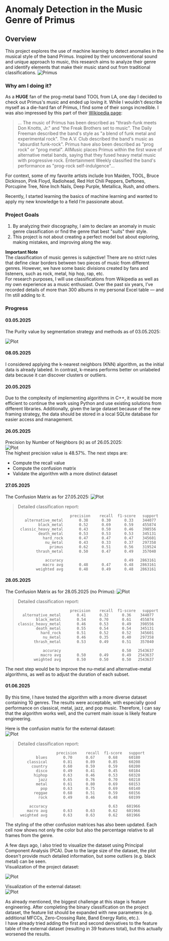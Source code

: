 # Anomaly Detection in the Music Genre of Primus
## Overview
This project explores the use of machine learning to detect anomalies in the musical style of the band Primus. Inspired by their unconventional sound and unique approach to music, this research aims to analyze their genre and identify elements that make their music stand out from traditional classifications.
![Primus](https://i.redd.it/ebll5yxz7teb1.jpg)

### Why am I doing it?
As a **HUGE** fan of the prog-metal band TOOL from LA, one day I decided to check out Primus's music and ended up loving it. While I wouldn't describe myself as a die-hard fan of Primus, I find some of their songs incredible. I was also impressed by this part of their [Wikipedia page](https://en.wikipedia.org/wiki/Primus_%28band%29): 
>... The music of Primus has been described as "thrash-funk meets Don Knotts, Jr." and "the Freak Brothers set to music". The Daily Freeman described the band's style as "a blend of funk metal and experimental rock". The A.V. Club described the band's music as "absurdist funk-rock". Primus have also been described as "prog rock" or "prog metal". AllMusic places Primus within the first wave of alternative metal bands, saying that they fused heavy metal music with progressive rock. Entertainment Weekly classified the band's performance as "prog-rock self-indulgence"...   


For context, some of my favorite artists include Iron Maiden, TOOL, Bruce Dickinson, Pink Floyd, Radiohead, Red Hot Chili Peppers, Deftones, Porcupine Tree, Nine Inch Nails, Deep Purple, Metallica, Rush, and others.   

Recently, I started learning the basics of machine learning and wanted to apply my new knowledge to a field I’m passionate about.


### Project Goals
1. By analyzing their discography, I aim to declare an anomaly in music genre classification or find the genre that best "suits" their style.
2. This project is not about creating a perfect model but about exploring, making mistakes, and improving along the way.

**Important Note**   
The classification of music genres is subjective! There are no strict rules that define clear borders between two pieces of music from different genres. However, we have some basic divisions created by fans and listeners, such as rock, metal, hip hop, rap, etc.   
For research purposes, I will use classifications from Wikipedia as well as my own experience as a music enthusiast. Over the past six years, I’ve recorded details of more than 300 albums in my personal Excel table — and I’m still adding to it. 

### Progress
#### 03.05.2025
The Purity value by segmentation strategy and methods as of 03.05.2025:

![Plot](/stats/20250503.png)    

#### 08.05.2025
I considered applying the k-nearest neighbors (KNN) algorithm, as the initial data is already labeled. In contrast, k-means performs better on unlabeled data because it can discover clusters or outliers.

#### 20.05.2025
Due to the complexity of implementing algorithms in C++, it would be more efficient to continue the work using Python and use existing solutions from different libraries. Additionally, given the large dataset because of the new framing strategy, the data should be stored in a local SQLite database for easier access and management.   

#### 26.05.2025
Precision by Number of Neighbors (k) as of 26.05.2025:   
![Plot](/stats/20250526.png)   
The highest precision value is 48.57%. The next steps are:
  - Compute the recall value
  - Compute the confusion matrix
  - Validate the algorithm with a more distinct dataset

#### 27.05.2025
The Confusion Matrix as for 27.05.2025:
![Plot](/stats/20250531cm.png)   
>Detailed classification report:
>
>                            precision    recall  f1-score   support   
>        alternative_metal       0.38      0.30      0.33    344077    
>              black_metal       0.52      0.69      0.59    455874    
>      classic_heavy_metal       0.43      0.50      0.46    398556    
>              death_metal       0.53      0.53      0.53    345131   
>                hard_rock       0.47      0.47      0.47    345601   
>                 nu_metal       0.43      0.33      0.37    297358      
>                   primus       0.62      0.51      0.56    319524   
>             thrash_metal       0.50      0.47      0.49    357040   
>   
>                 accuracy                           0.49   2863161   
>                macro avg       0.48      0.47      0.48   2863161   
>             weighted avg       0.48      0.49      0.48   2863161
>       

#### 28.05.2025
The Confusion Matrix as for 28.05.2025 (no Primus):
![Plot](/stats/20250531cm_noprimus.png)   
>Detailed classification report:
>
>                            precision    recall  f1-score   support
>       alternative_metal       0.41      0.32      0.36    344077
>             black_metal       0.54      0.70      0.61    455874
>     classic_heavy_metal       0.46      0.53      0.49    398556
>             death_metal       0.55      0.54      0.54    345131
>               hard_rock       0.51      0.52      0.52    345601
>                nu_metal       0.46      0.35      0.40    297358
>            thrash_metal       0.53      0.49      0.51    357040
>
>                accuracy                           0.50   2543637
>               macro avg       0.50      0.49      0.49   2543637
>            weighted avg       0.50      0.50      0.50   2543637
>

The next step would be to improve the nu-metal and alternative-metal algorithms, as well as to adjust the duration of each subset.

#### 01.06.2025
By this time, I have tested the algorithm with a more diverse dataset containing 10 genres. The results were acceptable, with especially good performance on classical, metal, jazz, and pop music. Therefore, I can say that the algorithm works well, and the current main issue is likely feature engineering.   

Here is the confusion matrix for the external dataset:   
![Plot](/stats/20250529cm_extern.png)  
>Detailed classification report:   
>
>                      precision    recall  f1-score   support
>             blues       0.70      0.67      0.68     60180
>         classical       0.81      0.89      0.85     60208
>           country       0.60      0.59      0.59     60200
>             disco       0.49      0.41      0.45     60184
>            hiphop       0.63      0.46      0.53     60328
>              jazz       0.65      0.76      0.70     60218
>             metal       0.61      0.80      0.69     60153
>               pop       0.63      0.75      0.69     60140
>            reggae       0.68      0.51      0.59     60156
>              rock       0.49      0.46      0.48     60199
>
>          accuracy                           0.63    601966
>         macro avg       0.63      0.63      0.62    601966
>      weighted avg       0.63      0.63      0.62    601966
>
    
The styling of the other confusion matrices has also been updated. Each cell now shows not only the color but also the percentage relative to all frames from the genre.   
   
A few days ago, I also tried to visualize the dataset using Principal Component Analysis (PCA). Due to the large size of the dataset, the plot doesn't provide much detailed information, but some outliers (e.g. black metal) can be seen.   
Visualization of the project dataset:   
   
![Plot](/stats/20250531_datasetplot.png)  
    
Visualization of the external dataset:   
![Plot](/stats/20250530_datasetplot_extern.png)    
    
As already mentioned, the biggest challenge at this stage is feature engineering. After completing the binary classification on the project dataset, the feature list should be expanded with new parameters (e.g. additional MFCCs, Zero-Crossing Rate, Band Energy Ratio, etc.).   
I have already tried adding the first and second derivatives to the feature table of the external dataset (resulting in 39 features total), but this actually worsened the results.   
